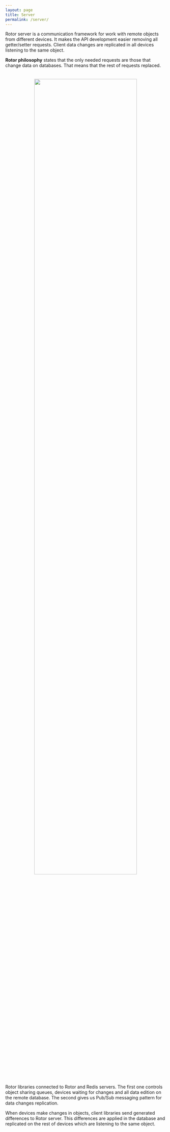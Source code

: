 ```yaml
---
layout: page
title: Server
permalink: /server/
---
```


Rotor server is a communication framework for work with remote objects from different devices. It makes the API development easier removing all getter/setter requests. Client data changes are replicated in all devices listening to the same object.

**Rotor philosophy** states that the only needed requests are those that change data on databases. That means that the rest of requests replaced.

<p align="center"><img width="80%" vspace="20" src=" {{ "/assets/shema_rotor.png" | absolute_url }}"></p>

Rotor libraries connected to Rotor and Redis servers. The first one controls object sharing queues, devices waiting for changes and all data edition on the remote database. The second gives us Pub/Sub messaging pattern for data changes replication.

When devices make changes in objects, client libraries send generated differences to Rotor server. This differences are applied in the database and replicated on the rest of devices which are listening to the same object.
